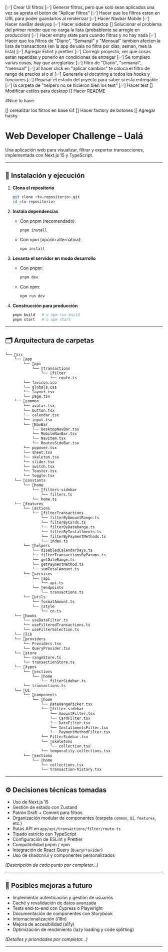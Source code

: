 [✅] Crear UI filtros
[✅] Generar filtros, pero que solo sean aplicados una vez se apreta el boton de "Aplicar filtros"
[✅] Hacer que los filtros esten en URL para poder guardarlos al renderizar
[✅] Hacer Navbar Mobile
[✅] Hacer navBar deskyop
[✅] Hacer sidebar desktop
[] Solucionar el problema del primer render que no carga la lista (probablente se arregle en produccion)
[✅] Hacer empty state para cuando filtras y no hay nada
[✅] Hacer que los filtros de "Diario", "Semanal" y "Mensual" tambien afecten la lista de transactions (en la app de uala no filtra por dias, seman, mes la lista)
[✅] Agregar Eslint y prettier
[✅] Corregir proyecto, ver que cosas estan repetidas y ponerlo en condiciones de entregar
[✅] Se rompiero varias cosas, hay que arreglarlas:
    [✅] filtro de "Diario", "semanal", "mensual"
    [✅] al hacer click en "aplicar cambios" te coloca el filtro de rango de precios si o si
[✅] Generarle el docstring a todos los hooks y funciones
[✅] Repasar el estado del pryecto para saber si esta entregable
[✅] la carpeta de "helpers no se hicieron bien los test"
[✅] Hacer test
[] Modificar estilos para desktop
[] Hacer README

#Nice to have

[] cerealizar los filtros en base 64
[] Hacer factory de botones
[] Agregar hasky

# Web Developer Challenge – Ualá

Una aplicación web para visualizar, filtrar y exportar transacciones, implementada con Next.js 15 y TypeScript.

---

## 🔧 Instalación y ejecución

1. **Clona el repositorio**

   ```bash
   git clone <tu-repositorio>.git
   cd <tu-repositorio>
   ```

2. **Instala dependencias**

   - Con pnpm (recomendado):

     ```bash
     pnpm install
     ```

   - Con npm (opción alternativa):

     ```bash
     npm install
     ```

3. **Levanta el servidor en modo desarrollo**

   - Con pnpm:

     ```bash
     pnpm dev
     ```

   - Con npm:

     ```bash
     npm run dev
     ```

4. **Construcción para producción**

   ```bash
   pnpm build   # o npm run build
   pnpm start   # o npm start
   ```

---

## 🗂️ Arquitectura de carpetas

```bash
└── 📁src
    └── 📁app
        └── 📁api
            └── 📁transactions
                └── 📁filter
                    └── route.ts
        └── favicon.ico
        └── globals.css
        └── layout.tsx
        └── page.tsx
    └── 📁common
        └── avatar.tsx
        └── button.tsx
        └── calendar.tsx
        └── input.tsx
        └── 📁NavBar
            └── DesktopNavBar.tsx
            └── MobileNavBar.tsx
            └── NavItem.tsx
            └── RoutesSideBar.tsx
        └── popover.tsx
        └── sheet.tsx
        └── skeleton.tsx
        └── slider.tsx
        └── switch.tsx
        └── Toaster.tsx
        └── toggle.tsx
    └── 📁constants
        └── 📁home
            └── 📁filters-sidebar
                └── filters.ts
            └── home.ts
    └── 📁features
        └── 📁actions
            └── 📁filterTransactions
                └── filterByAmountRange.ts
                └── filterByCards.ts
                └── filterByDateRange.ts
                └── filterByInstallments.ts
                └── filterByPaymentMethods.ts
                └── index.ts
        └── 📁helpers
            └── disabledCalendarDays.ts
            └── filterTransactionsByParams.ts
            └── getDateRange.ts
            └── getPaymentMethod.ts
            └── sumTotalAmount.ts
        └── 📁services
            └── 📁api
                └── api.ts
            └── 📁endpoints
                └── transactions.ts
        └── 📁utils
            └── formatAmount.ts
            └── 📁style
                └── cn.ts
    └── 📁hooks
        └── useDateFilter.ts
        └── useFilteredTransactions.ts
        └── useFilterSelection.ts
    └── 📁lib
    └── 📁providers
        └── Providers.tsx
        └── QueryProvider.tsx
    └── 📁store
        └── rangeStore.ts
        └── transactionStore.ts
    └── 📁types
        └── 📁sections
            └── 📁home
                └── filterSidebar.ts
        └── transactions.ts
    └── 📁UI
        └── 📁components
            └── 📁home
                └── DateRangePicker.tsx
                └── 📁filter-sidebar
                    └── AmountFilter.tsx
                    └── CardFilter.tsx
                    └── DateFilter.tsx
                    └── InstallmentsFilter.tsx
                    └── PaymentMethodFilter.tsx
                └── FilterSidebar.tsx
                └── 📁skeletons
                    └── collection.tsx
                └── temporality-collections.tsx
        └── 📁sections
            └── 📁home
                └── collections.tsx
                └── transaction-history.tsx
```

---

## ⚙️ Decisiones técnicas tomadas

- Uso de Next.js 15
- Gestión de estado con Zustand
- Patrón Draft + Commit para filtros
- Organización modular de componentes (carpeta `common`, `UI`, `features`, etc.)
- Rutas API en `app/api/transactions/filter/route.ts`
- Tipado estricto con TypeScript
- Configuración de ESLint y Prettier
- Compatibilidad pnpm / npm
- Integración de React Query (`QueryProvider`)
- Uso de shadcn/ui y componentes personalizados

_(Descripción de cada punto por completar…)_

---

## 🚀 Posibles mejoras a futuro

- Implementar autenticación y gestión de usuarios
- Caché y revalidación de datos avanzada
- Tests end-to-end con Cypress o Playwright
- Documentación de componentes con Storybook
- Internacionalización (i18n)
- Mejora de accesibilidad (a11y)
- Optimización de rendimiento (lazy loading y code splitting)

_(Detalles y prioridades por completar…)_

---
